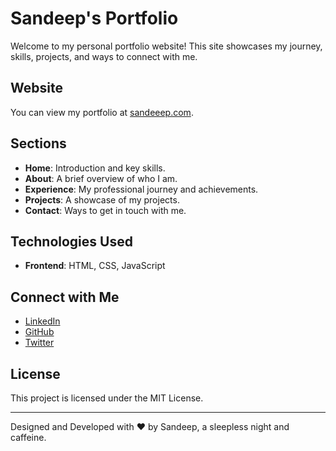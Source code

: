 # Sandeep's Portfolio

Welcome to my personal portfolio website! This site showcases my journey, skills, projects, and ways to connect with me.

## Website

You can view my portfolio at [sandeeep.com](https://sandeeep.com).

## Sections

- **Home**: Introduction and key skills.
- **About**: A brief overview of who I am.
- **Experience**: My professional journey and achievements.
- **Projects**: A showcase of my projects.
- **Contact**: Ways to get in touch with me.

## Technologies Used

- **Frontend**: HTML, CSS, JavaScript

## Connect with Me

- [LinkedIn](https://www.linkedin.com/in/sandeep-chakraborty-293380317/)
- [GitHub](https://github.com/sandeep-chakraborty)
- [Twitter](https://x.com/isitsandeep)

## License

This project is licensed under the MIT License.

---

Designed and Developed with ❤️ by Sandeep, a sleepless night and caffeine.